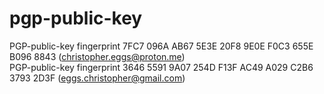 # pgp-public-key
PGP-public-key fingerprint 7FC7 096A AB67 5E3E 20F8  9E0E F0C3 655E B096 8843 (christopher.eggs@proton.me)  
PGP-public-key fingerprint 3646 5591 9A07 254D F13F  AC49 A029 C2B6 3793 2D3F (eggs.christopher@gmail.com)
